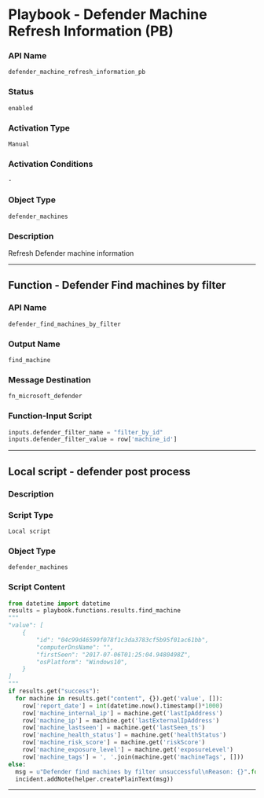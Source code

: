 <!--
    DO NOT MANUALLY EDIT THIS FILE
    THIS FILE IS AUTOMATICALLY GENERATED WITH resilient-sdk codegen
    Generated with resilient-sdk v51.0.2.0.974
-->

# Playbook - Defender Machine Refresh Information (PB)

### API Name
`defender_machine_refresh_information_pb`

### Status
`enabled`

### Activation Type
`Manual`

### Activation Conditions
`-`

### Object Type
`defender_machines`

### Description
Refresh Defender machine information


---
## Function - Defender Find machines by filter

### API Name
`defender_find_machines_by_filter`

### Output Name
`find_machine`

### Message Destination
`fn_microsoft_defender`

### Function-Input Script
```python
inputs.defender_filter_name = "filter_by_id"
inputs.defender_filter_value = row['machine_id']
```

---

## Local script - defender post process

### Description


### Script Type
`Local script`

### Object Type
`defender_machines`

### Script Content
```python
from datetime import datetime
results = playbook.functions.results.find_machine
"""
"value": [
    {
        "id": "04c99d46599f078f1c3da3783cf5b95f01ac61bb",
        "computerDnsName": "",
        "firstSeen": "2017-07-06T01:25:04.9480498Z",
        "osPlatform": "Windows10",
    }
]
"""
if results.get("success"):
  for machine in results.get("content", {}).get('value', []):
    row['report_date'] = int(datetime.now().timestamp()*1000)
    row['machine_internal_ip'] = machine.get('lastIpAddress')
    row['machine_ip'] = machine.get('lastExternalIpAddress')
    row['machine_lastseen'] = machine.get('lastSeen_ts')
    row['machine_health_status'] = machine.get('healthStatus')
    row['machine_risk_score'] = machine.get('riskScore')
    row['machine_exposure_level'] = machine.get('exposureLevel')
    row['machine_tags'] = ', '.join(machine.get('machineTags', []))
else:
  msg = u"Defender find machines by filter unsuccessful\nReason: {}".format(results.get("reason"))
  incident.addNote(helper.createPlainText(msg))
```

---


